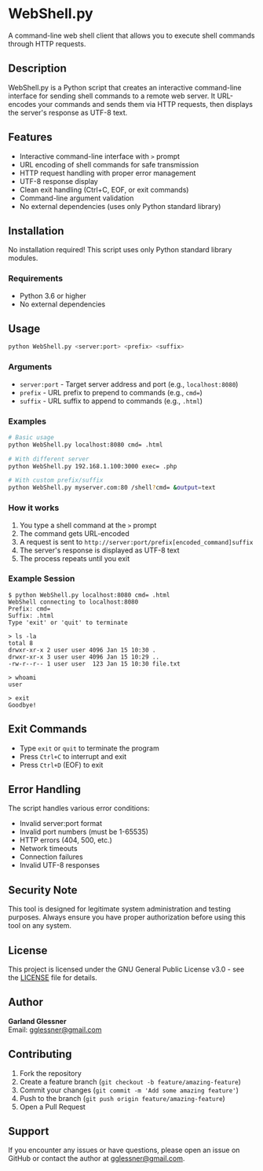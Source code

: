 # WebShell.py

A command-line web shell client that allows you to execute shell commands through HTTP requests.

## Description

WebShell.py is a Python script that creates an interactive command-line interface for sending shell commands to a remote web server. It URL-encodes your commands and sends them via HTTP requests, then displays the server's response as UTF-8 text.

## Features

- Interactive command-line interface with `>` prompt
- URL encoding of shell commands for safe transmission
- HTTP request handling with proper error management
- UTF-8 response display
- Clean exit handling (Ctrl+C, EOF, or exit commands)
- Command-line argument validation
- No external dependencies (uses only Python standard library)

## Installation

No installation required! This script uses only Python standard library modules.

### Requirements

- Python 3.6 or higher
- No external dependencies

## Usage

```bash
python WebShell.py <server:port> <prefix> <suffix>
```

### Arguments

- `server:port` - Target server address and port (e.g., `localhost:8080`)
- `prefix` - URL prefix to prepend to commands (e.g., `cmd=`)
- `suffix` - URL suffix to append to commands (e.g., `.html`)

### Examples

```bash
# Basic usage
python WebShell.py localhost:8080 cmd= .html

# With different server
python WebShell.py 192.168.1.100:3000 exec= .php

# With custom prefix/suffix
python WebShell.py myserver.com:80 /shell?cmd= &output=text
```

### How it works

1. You type a shell command at the `>` prompt
2. The command gets URL-encoded
3. A request is sent to `http://server:port/prefix[encoded_command]suffix`
4. The server's response is displayed as UTF-8 text
5. The process repeats until you exit

### Example Session

```
$ python WebShell.py localhost:8080 cmd= .html
WebShell connecting to localhost:8080
Prefix: cmd=
Suffix: .html
Type 'exit' or 'quit' to terminate

> ls -la
total 8
drwxr-xr-x 2 user user 4096 Jan 15 10:30 .
drwxr-xr-x 3 user user 4096 Jan 15 10:29 ..
-rw-r--r-- 1 user user  123 Jan 15 10:30 file.txt

> whoami
user

> exit
Goodbye!
```

## Exit Commands

- Type `exit` or `quit` to terminate the program
- Press `Ctrl+C` to interrupt and exit
- Press `Ctrl+D` (EOF) to exit

## Error Handling

The script handles various error conditions:

- Invalid server:port format
- Invalid port numbers (must be 1-65535)
- HTTP errors (404, 500, etc.)
- Network timeouts
- Connection failures
- Invalid UTF-8 responses

## Security Note

This tool is designed for legitimate system administration and testing purposes. Always ensure you have proper authorization before using this tool on any system.

## License

This project is licensed under the GNU General Public License v3.0 - see the [LICENSE](LICENSE) file for details.

## Author

**Garland Glessner**  
Email: gglessner@gmail.com

## Contributing

1. Fork the repository
2. Create a feature branch (`git checkout -b feature/amazing-feature`)
3. Commit your changes (`git commit -m 'Add some amazing feature'`)
4. Push to the branch (`git push origin feature/amazing-feature`)
5. Open a Pull Request

## Support

If you encounter any issues or have questions, please open an issue on GitHub or contact the author at gglessner@gmail.com.
